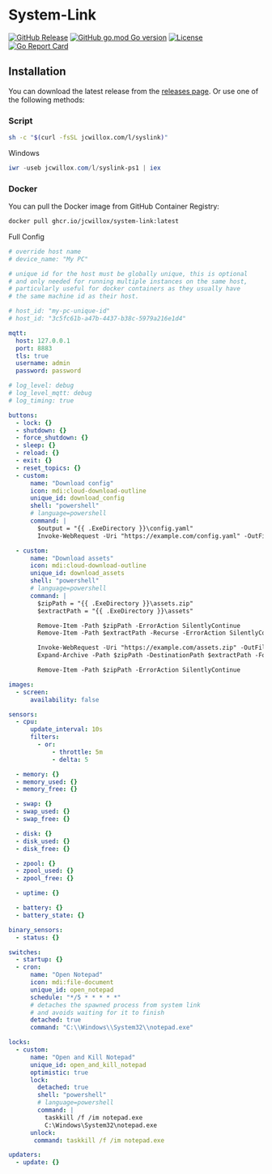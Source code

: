 # System-Link

[![GitHub Release](https://img.shields.io/github/v/release/jcwillox/system-link?style=flat-square)](https://github.com/jcwillox/system-link/releases/latest)
[![GitHub go.mod Go version](https://img.shields.io/github/go-mod/go-version/jcwillox/system-link?style=flat-square&label=go)](https://github.com/jcwillox/system-link/blob/main/go.mod)
[![License](https://img.shields.io/github/license/jcwillox/system-link?style=flat-square)](https://github.com/jcwillox/system-link/blob/main/LICENSE)
[![Go Report Card](https://goreportcard.com/badge/github.com/jcwillox/system-link?style=flat-square)](https://goreportcard.com/report/github.com/jcwillox/system-link)

## Installation

You can download the latest release from the [releases page](https://github.com/jcwillox/system-link/releases/latest). Or use one of the following methods:

### Script

```bash
sh -c "$(curl -fsSL jcwillox.com/l/syslink)"
```

Windows

```powershell
iwr -useb jcwillox.com/l/syslink-ps1 | iex
```

### Docker

You can pull the Docker image from GitHub Container Registry:

```sh
docker pull ghcr.io/jcwillox/system-link:latest
```

Full Config

```yaml
# override host name
# device_name: "My PC"

# unique id for the host must be globally unique, this is optional
# and only needed for running multiple instances on the same host,
# particularly useful for docker containers as they usually have
# the same machine id as their host.

# host_id: "my-pc-unique-id"
# host_id: "3c5fc61b-a47b-4437-b38c-5979a216e1d4"

mqtt:
  host: 127.0.0.1
  port: 8883
  tls: true
  username: admin
  password: password

# log_level: debug
# log_level_mqtt: debug
# log_timing: true

buttons:
  - lock: {}
  - shutdown: {}
  - force_shutdown: {}
  - sleep: {}
  - reload: {}
  - exit: {}
  - reset_topics: {}
  - custom:
      name: "Download config"
      icon: mdi:cloud-download-outline
      unique_id: download_config
      shell: "powershell"
      # language=powershell
      command: |
        $output = "{{ .ExeDirectory }}\config.yaml"
        Invoke-WebRequest -Uri "https://example.com/config.yaml" -OutFile $output

  - custom:
      name: "Download assets"
      icon: mdi:cloud-download-outline
      unique_id: download_assets
      shell: "powershell"
      # language=powershell
      command: |
        $zipPath = "{{ .ExeDirectory }}\assets.zip"
        $extractPath = "{{ .ExeDirectory }}\assets"

        Remove-Item -Path $zipPath -ErrorAction SilentlyContinue
        Remove-Item -Path $extractPath -Recurse -ErrorAction SilentlyContinue

        Invoke-WebRequest -Uri "https://example.com/assets.zip" -OutFile $zipPath
        Expand-Archive -Path $zipPath -DestinationPath $extractPath -Force

        Remove-Item -Path $zipPath -ErrorAction SilentlyContinue

images:
  - screen:
      availability: false

sensors:
  - cpu:
      update_interval: 10s
      filters:
        - or:
            - throttle: 5m
            - delta: 5

  - memory: {}
  - memory_used: {}
  - memory_free: {}

  - swap: {}
  - swap_used: {}
  - swap_free: {}

  - disk: {}
  - disk_used: {}
  - disk_free: {}

  - zpool: {}
  - zpool_used: {}
  - zpool_free: {}

  - uptime: {}

  - battery: {}
  - battery_state: {}

binary_sensors:
  - status: {}

switches:
  - startup: {}
  - cron:
      name: "Open Notepad"
      icon: mdi:file-document
      unique_id: open_notepad
      schedule: "*/5 * * * * *"
      # detaches the spawned process from system link
      # and avoids waiting for it to finish
      detached: true
      command: "C:\\Windows\\System32\\notepad.exe"

locks:
  - custom:
      name: "Open and Kill Notepad"
      unique_id: open_and_kill_notepad
      optimistic: true
      lock:
        detached: true
        shell: "powershell"
        # language=powershell
        command: |
          taskkill /f /im notepad.exe
          C:\Windows\System32\notepad.exe
      unlock:
       command: taskkill /f /im notepad.exe

updaters:
  - update: {}
```
